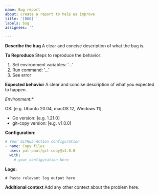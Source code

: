 ```yaml
---
name: Bug report
about: Create a report to help us improve
title: '[BUG] '
labels: bug
assignees: ''

---
```


**Describe the bug**
A clear and concise description of what the bug is.

**To Reproduce**
Steps to reproduce the behavior:

1. Set environment variables: '...'
2. Run command: '...'
3. See error

**Expected behavior**
A clear and concise description of what you expected to happen.

*Environment:**

 OS: [e.g. Ubuntu 20.04, macOS 12, Windows 11]

- Go version: [e.g. 1.21.0]
- git-copy version: [e.g. v1.0.0]

**Configuration:**

```yaml
# Your GitHub Action configuration
- name: Copy files
  uses: pal-paul/git-copy@v4.0.0
  with:
    # your configuration here

```

**Logs:**

```
# Paste relevant log output here
```

**Additional context**
Add any other context about the problem here.
